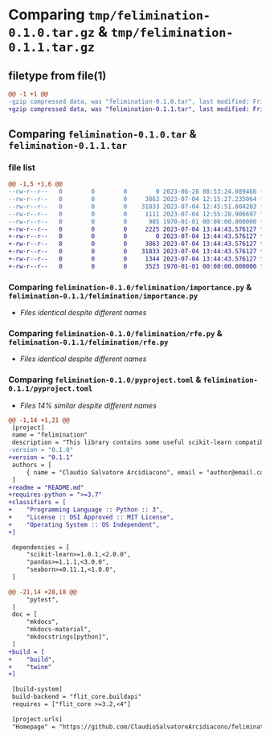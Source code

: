 # Comparing `tmp/felimination-0.1.0.tar.gz` & `tmp/felimination-0.1.1.tar.gz`

## filetype from file(1)

```diff
@@ -1 +1 @@
-gzip compressed data, was "felimination-0.1.0.tar", last modified: Fri Jan  1 00:00:00 2016, max compression
+gzip compressed data, was "felimination-0.1.1.tar", last modified: Fri Jan  1 00:00:00 2016, max compression
```

## Comparing `felimination-0.1.0.tar` & `felimination-0.1.1.tar`

### file list

```diff
@@ -1,5 +1,6 @@
--rw-r--r--   0        0        0        0 2023-06-28 08:53:24.089466 felimination-0.1.0/felimination/__init__.py
--rw-r--r--   0        0        0     3863 2023-07-04 12:15:27.235064 felimination-0.1.0/felimination/importance.py
--rw-r--r--   0        0        0    31833 2023-07-04 12:45:51.804203 felimination-0.1.0/felimination/rfe.py
--rw-r--r--   0        0        0     1111 2023-07-04 12:55:28.906697 felimination-0.1.0/pyproject.toml
--rw-r--r--   0        0        0      985 1970-01-01 00:00:00.000000 felimination-0.1.0/PKG-INFO
+-rw-r--r--   0        0        0     2225 2023-07-04 13:44:43.576127 felimination-0.1.1/README.md
+-rw-r--r--   0        0        0        0 2023-07-04 13:44:43.576127 felimination-0.1.1/felimination/__init__.py
+-rw-r--r--   0        0        0     3863 2023-07-04 13:44:43.576127 felimination-0.1.1/felimination/importance.py
+-rw-r--r--   0        0        0    31833 2023-07-04 13:44:43.576127 felimination-0.1.1/felimination/rfe.py
+-rw-r--r--   0        0        0     1344 2023-07-04 13:44:43.576127 felimination-0.1.1/pyproject.toml
+-rw-r--r--   0        0        0     3523 1970-01-01 00:00:00.000000 felimination-0.1.1/PKG-INFO
```

### Comparing `felimination-0.1.0/felimination/importance.py` & `felimination-0.1.1/felimination/importance.py`

 * *Files identical despite different names*

### Comparing `felimination-0.1.0/felimination/rfe.py` & `felimination-0.1.1/felimination/rfe.py`

 * *Files identical despite different names*

### Comparing `felimination-0.1.0/pyproject.toml` & `felimination-0.1.1/pyproject.toml`

 * *Files 14% similar despite different names*

```diff
@@ -1,14 +1,21 @@
 [project]
 name = "felimination"
 description = "This library contains some useful scikit-learn compatible classes for feature selection."
-version = "0.1.0"
+version = "0.1.1"
 authors = [
     { name = "Claudio Salvatore Arcidiacono", email = "author@email.com" }
 ]
+readme = "README.md"
+requires-python = ">=3.7"
+classifiers = [
+    "Programming Language :: Python :: 3",
+    "License :: OSI Approved :: MIT License",
+    "Operating System :: OS Independent",
+]
 
 dependencies = [
     "scikit-learn>=1.0.1,<2.0.0",
     "pandas>=1.1.1,<3.0.0",
     "seaborn>=0.11.1,<1.0.0",
 ]
 
@@ -21,14 +28,18 @@
     "pytest",
 ]
 doc = [
     "mkdocs",
     "mkdocs-material",
     "mkdocstrings[python]",
 ]
+build = [
+    "build",
+    "twine"
+]
 
 [build-system]
 build-backend = "flit_core.buildapi"
 requires = ["flit_core >=3.2,<4"]
 
 [project.urls]
 "Homepage" = "https://github.com/ClaudioSalvatoreArcidiacono/felimination"
```

